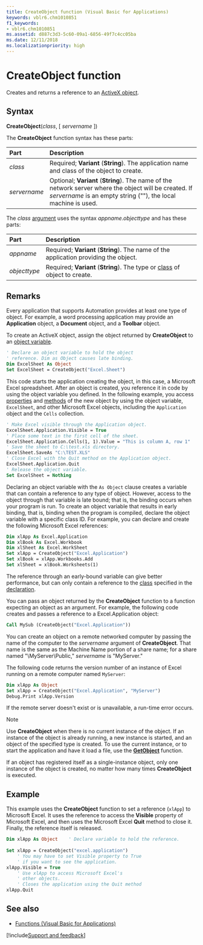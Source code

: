 ```yaml
---
title: CreateObject function (Visual Basic for Applications)
keywords: vblr6.chm1010851
f1_keywords:
- vblr6.chm1010851
ms.assetid: d887c3d3-5c60-09a1-6856-49f7c4cc05ba
ms.date: 12/11/2018
ms.localizationpriority: high
---
```



# CreateObject function

Creates and returns a reference to an [ActiveX object](../../Glossary/vbe-glossary.md#activex-object).

## Syntax

**CreateObject**(_class_, [ _servername_ ])

The **CreateObject** function syntax has these parts:

|Part|Description|
|:-----|:-----|
| _class_|Required; **Variant** (**String**). The application name and class of the object to create.|
| _servername_|Optional; **Variant** (**String**). The name of the network server where the object will be created. If _servername_ is an empty string (""), the local machine is used.|

The _class_ [argument](../../Glossary/vbe-glossary.md#argument) uses the syntax _appname_._objecttype_ and has these parts:

|Part|Description|
|:-----|:-----|
| _appname_|Required; **Variant** (**String**). The name of the application providing the object.|
| _objecttype_|Required; **Variant** (**String**). The type or [class](../../Glossary/vbe-glossary.md#class) of object to create.|

## Remarks

Every application that supports Automation provides at least one type of object. For example, a word processing application may provide an **Application** object, a **Document** object, and a **Toolbar** object.

To create an ActiveX object, assign the object returned by **CreateObject** to an [object variable](../../Glossary/vbe-glossary.md#object-variable).

```vb
' Declare an object variable to hold the object 
' reference. Dim as Object causes late binding. 
Dim ExcelSheet As Object
Set ExcelSheet = CreateObject("Excel.Sheet")
```

This code starts the application creating the object, in this case, a Microsoft Excel spreadsheet. After an object is created, you reference it in code by using the object variable you defined. In the following example, you access [properties](../../Glossary/vbe-glossary.md#property) and [methods](../../Glossary/vbe-glossary.md#method) of the new object by using the object variable, `ExcelSheet`, and other Microsoft Excel objects, including the `Application` object and the `Cells` collection.

```vb
' Make Excel visible through the Application object.
ExcelSheet.Application.Visible = True
' Place some text in the first cell of the sheet.
ExcelSheet.Application.Cells(1, 1).Value = "This is column A, row 1"
' Save the sheet to C:\test.xls directory.
ExcelSheet.SaveAs "C:\TEST.XLS"
' Close Excel with the Quit method on the Application object.
ExcelSheet.Application.Quit
' Release the object variable.
Set ExcelSheet = Nothing

```

Declaring an object variable with the `As Object` clause creates a variable that can contain a reference to any type of object. However, access to the object through that variable is late bound; that is, the binding occurs when your program is run. To create an object variable that results in early binding, that is, binding when the program is compiled, declare the object variable with a specific class ID. For example, you can declare and create the following Microsoft Excel references:

```vb
Dim xlApp As Excel.Application 
Dim xlBook As Excel.Workbook
Dim xlSheet As Excel.WorkSheet
Set xlApp = CreateObject("Excel.Application")
Set xlBook = xlApp.Workbooks.Add
Set xlSheet = xlBook.Worksheets(1)

```

The reference through an early-bound variable can give better performance, but can only contain a reference to the [class](../../Glossary/vbe-glossary.md#class) specified in the [declaration](../../Glossary/vbe-glossary.md#declaration).

You can pass an object returned by the **CreateObject** function to a function expecting an object as an argument. For example, the following code creates and passes a reference to a Excel.Application object:

```vb
Call MySub (CreateObject("Excel.Application"))
```

You can create an object on a remote networked computer by passing the name of the computer to the _servername_ argument of **CreateObject**. That name is the same as the Machine Name portion of a share name; for a share named "\\MyServer\Public," _servername_ is "MyServer."

<!--Please provide a link; this note isn't very useful without one
> [!NOTE] 
> Refer to COM documentation (see _Microsoft Developer Network_) for additional information about making an application visible on a remote networked computer. You may have to add a registry key for your application.-->

The following code returns the version number of an instance of Excel running on a remote computer named `MyServer`:

```vb
Dim xlApp As Object
Set xlApp = CreateObject("Excel.Application", "MyServer")
Debug.Print xlApp.Version
```

If the remote server doesn't exist or is unavailable, a run-time error occurs.

> [!NOTE] 
> Use **CreateObject** when there is no current instance of the object. If an instance of the object is already running, a new instance is started, and an object of the specified type is created. To use the current instance, or to start the application and have it load a file, use the **[GetObject](getobject-function.md)** function.

If an object has registered itself as a single-instance object, only one instance of the object is created, no matter how many times **CreateObject** is executed.

## Example

This example uses the **CreateObject** function to set a reference (`xlApp`) to Microsoft Excel. It uses the reference to access the **Visible** property of Microsoft Excel, and then uses the Microsoft Excel **Quit** method to close it. Finally, the reference itself is released.


```vb
Dim xlApp As Object    ' Declare variable to hold the reference.
    
Set xlApp = CreateObject("excel.application")
    ' You may have to set Visible property to True
    ' if you want to see the application.
xlApp.Visible = True
    ' Use xlApp to access Microsoft Excel's 
    ' other objects.
    ' Closes the application using the Quit method
xlApp.Quit    

```

## See also

- [Functions (Visual Basic for Applications)](../functions-visual-basic-for-applications.md)

[!include[Support and feedback](~/includes/feedback-boilerplate.md)]
